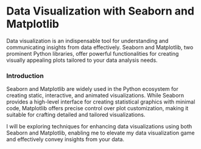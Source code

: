 # Data Visualization with Seaborn and Matplotlib

Data visualization is an indispensable tool for understanding and communicating insights from data effectively. Seaborn and Matplotlib, two prominent Python libraries, offer powerful functionalities for creating visually appealing plots tailored to your data analysis needs.

### Introduction

Seaborn and Matplotlib are widely used in the Python ecosystem for creating static, interactive, and animated visualizations. While Seaborn provides a high-level interface for creating statistical graphics with minimal code, Matplotlib offers precise control over plot customization, making it suitable for crafting detailed and tailored visualizations.

I will be exploring techniques for enhancing data visualizations using both Seaborn and Matplotlib, enabling me to elevate my data visualization game and effectively convey insights from your data.
